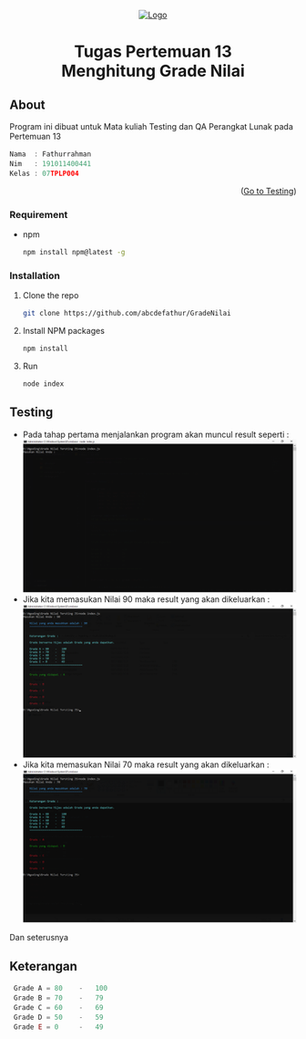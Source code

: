 <!-- PROJECT LOGO -->
<br />
<div align="center">
  <a href="https://github.com/abcdefathur/TiktokDownloader">
    <img src="https://upload.wikimedia.org/wikipedia/commons/f/f7/Logo_Universitas_Pamulang.png" alt="Logo" width="80" height="80">
  </a>

  <h1 align="center">Tugas Pertemuan 13 <br> Menghitung Grade Nilai </br></h1>

</div>

<!-- CONTACT -->
## About 

Program ini dibuat untuk Mata kuliah Testing dan QA Perangkat Lunak pada Pertemuan 13

   ```js
Nama  : Fathurrahman
Nim   : 191011400441
Kelas : 07TPLP004
   ```
<p align="right">(<a href="#testing">Go to Testing</a>)</p>

### Requirement

* npm
  ```sh
  npm install npm@latest -g
  ```
### Installation

1. Clone the repo
   ```sh
   git clone https://github.com/abcdefathur/GradeNilai
   ```
2. Install NPM packages
   ```sh
   npm install
   ```
3. Run 
   ```js
   node index
   ```
   
<a name="testing"></a>
## Testing 
* Pada tahap pertama menjalankan program akan muncul result seperti :
![step1]
* Jika kita memasukan Nilai 90 maka result yang akan dikeluarkan :
![step2]
* Jika kita memasukan Nilai 70 maka result yang akan dikeluarkan :
![step3]

Dan seterusnya 

## Keterangan 
   ```js
    Grade A = 80    -   100
    Grade B = 70    -   79
    Grade C = 60    -   69
    Grade D = 50    -   59
    Grade E = 0     -   49
   ```





<!-- MARKDOWN LINKS & IMAGES -->
[step1]: https://github.com/abcdefathur/GradeNilai/blob/main/src/1.png
[step2]: https://github.com/abcdefathur/GradeNilai/blob/main/src/2.png
[step3]: https://github.com/abcdefathur/GradeNilai/blob/main/src/3.png
[step4]: https://github.com/abcdefathur/GradeNilai/blob/main/src/4.png
[step5]: https://github.com/abcdefathur/GradeNilai/blob/main/src/5.png
[step6]: https://github.com/abcdefathur/GradeNilai/blob/main/src/6.png
